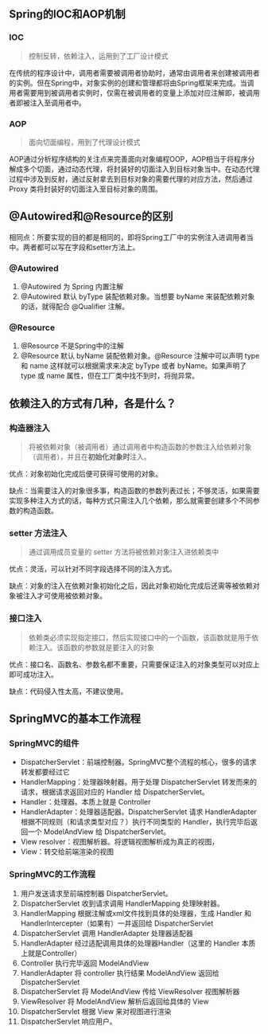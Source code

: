 ## Spring的IOC和AOP机制

### IOC

> 控制反转，依赖注入，运用到了工厂设计模式

在传统的程序设计中，调用者需要被调用者协助时，通常由调用者来创建被调用者的实例。但在Spring中，对象实例的创建和管理都将由Spring框架来完成。当调用者需要用到被调用者实例时，仅需在被调用者的变量上添加对应注解即，被调用者即被注入至调用者中。

### AOP

> 面向切面编程，用到了代理设计模式

AOP通过分析程序结构的关注点来完善面向对象编程OOP，AOP相当于将程序分解成多个切面，通过动态代理，将封装好的切面注入到目标对象当中。在动态代理过程中涉及到反射，通过反射拿去到目标对象的需要代理的对应方法，然后通过 Proxy 类将封装好的切面注入至目标对象的周围。



## @Autowired和@Resource的区别

相同点：所要实现的目的都是相同的，即将Spring工厂中的实例注入进调用者当中。两者都可以写在字段和setter方法上。

### @Autowired

1. @Autowired 为 Spring 内置注解
2. @Autowired 默认 byType 装配依赖对象。当想要 byName 来装配依赖对象的话，就得配合 @Qualifier 注解。

### @Resource

1. @Resource 不是Spring中的注解
2. @Resource 默认 byName 装配依赖对象。@Resource 注解中可以声明 type 和 name 这样就可以根据需求来决定 byType 或者 byName。如果声明了 type 或 name 属性，但在工厂类中找不到时，将抛异常。



## 依赖注入的方式有几种，各是什么？

### 构造器注入

> 将被依赖对象（被调用者）通过调用者中构造函数的参数注入给依赖对象（调用者），并且在**初始化对象时**注入。

优点：对象初始化完成后便可获得可使用的对象。

缺点：当需要注入的对象很多事，构造函数的参数列表过长；不够灵活，如果需要实现多种注入方式的话，每种方式只需注入几个依赖，那么就需要创建多个不同参数的构造函数。

### setter 方法注入

> 通过调用成员变量的 setter 方法将被依赖对象注入进依赖类中

优点：灵活，可以针对不同字段选择不同的注入方式。

缺点：对象的注入在依赖对象初始化之后，因此对象初始化完成后还需等被依赖对象被注入才可使用被依赖对象。

### 接口注入

> 依赖类必须实现指定接口，然后实现接口中的一个函数，该函数就是用于依赖注入。该函数的参数就是要注入的对象

优点：接口名、函数名、参数名都不重要，只需要保证注入的对象类型可以对应上即可成功注入。

缺点：代码侵入性太高，不建议使用。



## SpringMVC的基本工作流程

### SpringMVC的组件

- DispatcherServlet：前端控制器。SpringMVC整个流程的核心，很多的请求转发都要经过它
- HandlerMapping：处理器映射器。用于处理 DispatcherServlet 转发而来的请求，根据请求返回对应的 Handler 给 DispatcherServlet。
- Handler：处理器。本质上就是 Controller
- HandlerAdapter：处理器适配器。DispatcherServlet 请求 HandlerAdapter 根据不同规则（和请求类型对应？）执行不同类型的 Handler，执行完毕后返回一个 ModelAndView 给 DispatcherServlet。
- View resolver：视图解析器。将逻辑视图解析成为真正的视图，
- View：转交给前端渲染的视图

### SpringMVC的工作流程

1. 用户发送请求至前端控制器 DispatcherServlet。
2. DispatcherServlet 收到请求调用 HandlerMapping 处理映射器。
3. HandlerMapping 根据注解或xml文件找到具体的处理器，生成 Handler 和 HandlerIntercepter（如果有）一并返回给 DispatcherServlet
4. DispatcherServlet 调用 HandlerAdapter 处理器适配器
5. HandlerAdapter 经过适配调用具体的处理器Handler（这里的 Handler 本质上就是Controller）
6. Controller 执行完毕返回 ModelAndView
7. HandlerAdapter 将 controller 执行结果 ModelAndView 返回给 DispatcherServlet
8. DispatcherServlet 将 ModelAndView 传给 ViewResolver 视图解析器
9. ViewResolver 将 ModelAndView 解析后返回给具体的 View
10. DispatcherServlet 根据 View 来对视图进行渲染
11. DispatcherServlet 响应用户。